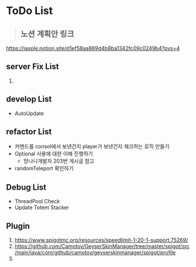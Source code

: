 # ToDo List
> ## 노션 계획안 링크
https://jaxple.notion.site/d1ef58aa889d4b8ba1342fc09c0249b4?pvs=4

## server Fix List
1. 

## develop List
* AutoUpdate 

## refactor List
* 커멘드를 consol에서 보낸건지 player가 보낸건지 체크하는 로직 만들기
* Optional 사용에 대한 이해 진행하기
  * 망나니개발자 203번 게시글 참고
* randomTeleport 확인하기

## Debug List
*  ThreadPool Check
*  Update Totem Stacker


## Plugin
1. https://www.spigotmc.org/resources/speedlimit-1-20-1-support.75269/
2. https://github.com/Camotoy/GeyserSkinManager/tree/master/spigot/src/main/java/com/github/camotoy/geyserskinmanager/spigot/profile
3. 